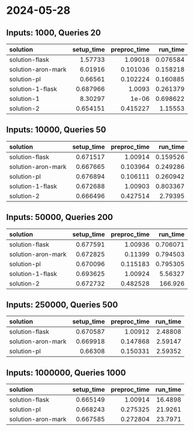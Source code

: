 # 2024-05-28

## Inputs: 1000, Queries 20

| solution           |   setup_time |   preproc_time |   run_time |
|:-------------------|-------------:|---------------:|-----------:|
| solution-flask     |     1.57733  |       1.09018  |   0.076584 |
| solution-aron-mark |     6.01916  |       0.101036 |   0.158218 |
| solution-pl        |     0.66561  |       0.102224 |   0.160885 |
| solution-1-flask   |     0.687966 |       1.0093   |   0.261379 |
| solution-1         |     8.30297  |       1e-06    |   0.698622 |
| solution-2         |     0.654151 |       0.415227 |   1.15553  |

## Inputs: 10000, Queries 50

| solution           |   setup_time |   preproc_time |   run_time |
|:-------------------|-------------:|---------------:|-----------:|
| solution-flask     |     0.671517 |       1.00914  |   0.159526 |
| solution-aron-mark |     0.667665 |       0.103964 |   0.249286 |
| solution-pl        |     0.676894 |       0.106111 |   0.260942 |
| solution-1-flask   |     0.672688 |       1.00903  |   0.803367 |
| solution-2         |     0.666496 |       0.427514 |   2.79395  |

## Inputs: 50000, Queries 200

| solution           |   setup_time |   preproc_time |   run_time |
|:-------------------|-------------:|---------------:|-----------:|
| solution-flask     |     0.677591 |       1.00936  |   0.706071 |
| solution-aron-mark |     0.672825 |       0.11399  |   0.794503 |
| solution-pl        |     0.670096 |       0.115183 |   0.795305 |
| solution-1-flask   |     0.693625 |       1.00924  |   5.56327  |
| solution-2         |     0.672732 |       0.482528 | 166.926    |

## Inputs: 250000, Queries 500

| solution           |   setup_time |   preproc_time |   run_time |
|:-------------------|-------------:|---------------:|-----------:|
| solution-flask     |     0.670587 |       1.00912  |    2.48808 |
| solution-aron-mark |     0.669918 |       0.147868 |    2.59147 |
| solution-pl        |     0.66308  |       0.150331 |    2.59352 |

## Inputs: 1000000, Queries 1000

| solution           |   setup_time |   preproc_time |   run_time |
|:-------------------|-------------:|---------------:|-----------:|
| solution-flask     |     0.665149 |       1.00914  |    16.4898 |
| solution-pl        |     0.668243 |       0.275325 |    21.9261 |
| solution-aron-mark |     0.667585 |       0.272804 |    23.7971 |